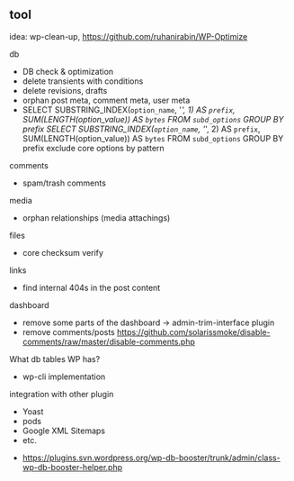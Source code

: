 tool
----

idea: wp-clean-up, https://github.com/ruhanirabin/WP-Optimize

db
- DB check & optimization
- delete transients with conditions
- delete revisions, drafts
- orphan post meta, comment meta, user meta
- SELECT SUBSTRING_INDEX(`option_name`, '_', 1) AS `prefix`, SUM(LENGTH(option_value)) AS `bytes` FROM `subd_options` GROUP BY prefix
  SELECT SUBSTRING_INDEX(`option_name`, '_', 2) AS `prefix`, SUM(LENGTH(option_value)) AS `bytes` FROM `subd_options` GROUP BY prefix
  exclude core options by pattern

comments
- spam/trash comments

media
- orphan relationships (media attachings)

files
- core checksum verify

links
- find internal 404s in the post content

dashboard
- remove some parts of the dashboard -> admin-trim-interface plugin
- remove comments/posts https://github.com/solarissmoke/disable-comments/raw/master/disable-comments.php

What db tables WP has?

+ wp-cli implementation

integration with other plugin
- Yoast
- pods
- Google XML Sitemaps
- etc.

+ https://plugins.svn.wordpress.org/wp-db-booster/trunk/admin/class-wp-db-booster-helper.php
